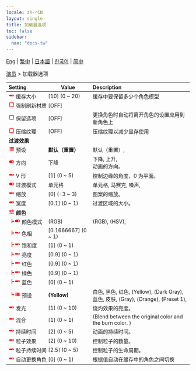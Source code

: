 ```yaml
---
locale: zh-rCN
layout: single
title: 加载器选项
toc: false
sidebar:
  nav: "docs-tw"
---
```

[Eng](/dancexr/menu/2025.4/actors/loader_options) | [繁中](/tw/dancexr/menu/2025.4/actors/loader_options) | [日本語](/jp/dancexr/menu/2025.4/actors/loader_options) | [한국어](/kr/dancexr/menu/2025.4/actors/loader_options) | [简中](/zh/dancexr/menu/2025.4/actors/loader_options)

[演员](../menu#演员) > 加载器选项



| Setting | Value | Description |
| :--- | --- | :--- |
|<nobr><img src="/images/icon/ic_slider.png" alt="slider icon"/> 缓存大小</nobr>| [10] (0 ~ 20) | 缓存中要保留多少个角色模型
|<nobr><img src="/images/icon/ic_check_off.png" alt="check off icon"/> 强制刷新材质</nobr>| [OFF] | 
|<nobr><img src="/images/icon/ic_check_off.png" alt="check off icon"/> 保留选项</nobr>| [OFF] | 更换角色时自动将离开角色的设置应用到新角色上
|<nobr><img src="/images/icon/ic_check_off.png" alt="check off icon"/> 压缩纹理</nobr>| [OFF] | 压缩纹理以减少显存使用
|<nobr> <b>过渡效果</b></nobr>|| 
|<nobr><img src="/images/icon/ic_list.png" alt="list icon"/> 预设</nobr>| **默认（重置）** | 默认（重置）,  |
|<nobr><img src="/images/icon/ic_toggle_on.png" alt="toggle on icon"/> 方向</nobr>| 下降 | 下降, 上升, <br/>动画的方向。
|<nobr><img src="/images/icon/ic_slider.png" alt="slider icon"/> V 形</nobr>| [1] (0 ~ 5) | 控制边缘的角度，0 为平面。
|<nobr><img src="/images/icon/ic_toggle_on.png" alt="toggle on icon"/> 过渡模式</nobr>| 单元格 | 单元格, 马赛克, 噪声, 
|<nobr><img src="/images/icon/ic_slider.png" alt="slider icon"/> 缩放</nobr>| [0] (-3 ~ 3) | 图案的缩放。
|<nobr><img src="/images/icon/ic_slider.png" alt="slider icon"/> 宽度</nobr>| [0.1] (0 ~ 1) | 过渡区域的大小。
|<nobr><img src="/images/icon/ic_tune.png" alt="tune icon"/> <b>颜色</b></nobr>| | 
|<nobr><img src="/images/icon/ic_line_t.png"/><img src="/images/icon/ic_toggle_on.png" alt="toggle on icon"/> 颜色模式</nobr>| (RGB) | (RGB), (HSV), 
|<nobr><img src="/images/icon/ic_line_t.png"/><img src="/images/icon/ic_slider.png" alt="slider icon"/> 色相</nobr>| [0.1666667] (0 ~ 1) | 
|<nobr><img src="/images/icon/ic_line_t.png"/><img src="/images/icon/ic_slider.png" alt="slider icon"/> 饱和度</nobr>| [1] (0 ~ 1) | 
|<nobr><img src="/images/icon/ic_line_t.png"/><img src="/images/icon/ic_slider.png" alt="slider icon"/> 亮度</nobr>| [0.9] (0 ~ 1) | 
|<nobr><img src="/images/icon/ic_line_t.png"/><img src="/images/icon/ic_slider.png" alt="slider icon"/> 红色</nobr>| [0.9] (0 ~ 1) | 
|<nobr><img src="/images/icon/ic_line_t.png"/><img src="/images/icon/ic_slider.png" alt="slider icon"/> 绿色</nobr>| [0.9] (0 ~ 1) | 
|<nobr><img src="/images/icon/ic_line_t.png"/><img src="/images/icon/ic_slider.png" alt="slider icon"/> 蓝色</nobr>| [0] (0 ~ 1) | 
|<nobr><img src="/images/icon/ic_line_l.png"/><img src="/images/icon/ic_list.png" alt="list icon"/> 预设</nobr>| **(Yellow)** | 白色, 黑色, 红色, (Yellow), (Dark Gray), 蓝色, 皮肤, (Gray), (Orange), (Preset 1),  |
|<nobr><img src="/images/icon/ic_slider.png" alt="slider icon"/> 发光</nobr>| [1] (0 ~ 10) | 烧灼效果的亮度。
|<nobr><img src="/images/icon/ic_slider.png" alt="slider icon"/> 混合</nobr>| [1] (0 ~ 1) | (Blend between the original color and the burn color. )
|<nobr><img src="/images/icon/ic_slider.png" alt="slider icon"/> 持续时间</nobr>| [2] (0 ~ 5) | 动画的持续时间。
|<nobr><img src="/images/icon/ic_slider.png" alt="slider icon"/> 粒子效果</nobr>| [2] (0 ~ 10) | 控制粒子的数量。
|<nobr><img src="/images/icon/ic_slider.png" alt="slider icon"/> 粒子持续时间</nobr>| [2.5] (0 ~ 5) | 控制粒子的生命周期。
|<nobr><img src="/images/icon/ic_slider.png" alt="slider icon"/> 自动更换角色</nobr>| [0] (0 ~ 1) | 根据值自动在缓存中的角色之间切换
